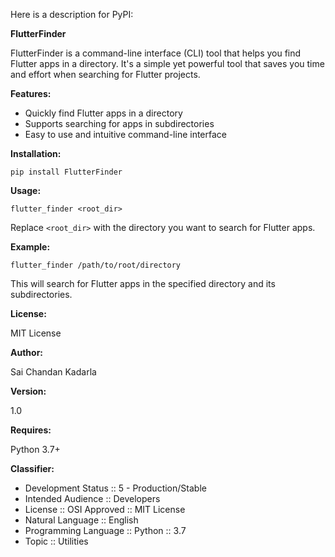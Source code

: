 Here is a description for PyPI:

**FlutterFinder**

FlutterFinder is a command-line interface (CLI) tool that helps you find Flutter apps in a directory. It's a simple yet powerful tool that saves you time and effort when searching for Flutter projects.

**Features:**

- Quickly find Flutter apps in a directory
- Supports searching for apps in subdirectories
- Easy to use and intuitive command-line interface

**Installation:**

`pip install FlutterFinder`

**Usage:**

`flutter_finder <root_dir>`

Replace `<root_dir>` with the directory you want to search for Flutter apps.

**Example:**

`flutter_finder /path/to/root/directory`

This will search for Flutter apps in the specified directory and its subdirectories.

**License:**

MIT License

**Author:**

Sai Chandan Kadarla

**Version:**

1.0

**Requires:**

Python 3.7+

**Classifier:**

- Development Status :: 5 - Production/Stable
- Intended Audience :: Developers
- License :: OSI Approved :: MIT License
- Natural Language :: English
- Programming Language :: Python :: 3.7
- Topic :: Utilities

